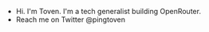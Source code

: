 - Hi. I'm Toven. I'm a tech generalist building OpenRouter.
- Reach me on Twitter @pingtoven

<!---
ping-Toven/ping-Toven is a ✨ special ✨ repository because its `README.md` (this file) appears on your GitHub profile.
You can click the Preview link to take a look at your changes.
--->
